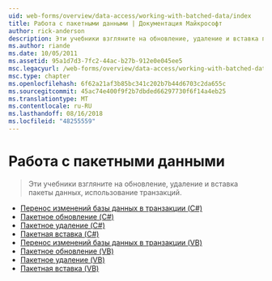 ```yaml
---
uid: web-forms/overview/data-access/working-with-batched-data/index
title: Работа с пакетными данными | Документация Майкрософт
author: rick-anderson
description: Эти учебники взгляните на обновление, удаление и вставка пакеты данных, использование транзакций.
ms.author: riande
ms.date: 10/05/2011
ms.assetid: 95a1d7d3-7fc2-44ac-b27b-912e0e045ee5
msc.legacyurl: /web-forms/overview/data-access/working-with-batched-data
msc.type: chapter
ms.openlocfilehash: 6f62a21af3b85bc341c202b7b44d6703c2da655c
ms.sourcegitcommit: 45ac74e400f9f2b7dbded66297730f6f14a4eb25
ms.translationtype: MT
ms.contentlocale: ru-RU
ms.lasthandoff: 08/16/2018
ms.locfileid: "48255559"
---
```

<a name="working-with-batched-data"></a>Работа с пакетными данными
====================
> Эти учебники взгляните на обновление, удаление и вставка пакеты данных, использование транзакций.


- [Перенос изменений базы данных в транзакции (C#)](wrapping-database-modifications-within-a-transaction-cs.md)
- [Пакетное обновление (C#)](batch-updating-cs.md)
- [Пакетное удаление (C#)](batch-deleting-cs.md)
- [Пакетная вставка (C#)](batch-inserting-cs.md)
- [Перенос изменений базы данных в транзакции (VB)](wrapping-database-modifications-within-a-transaction-vb.md)
- [Пакетное обновление (VB)](batch-updating-vb.md)
- [Пакетное удаление (VB)](batch-deleting-vb.md)
- [Пакетная вставка (VB)](batch-inserting-vb.md)
